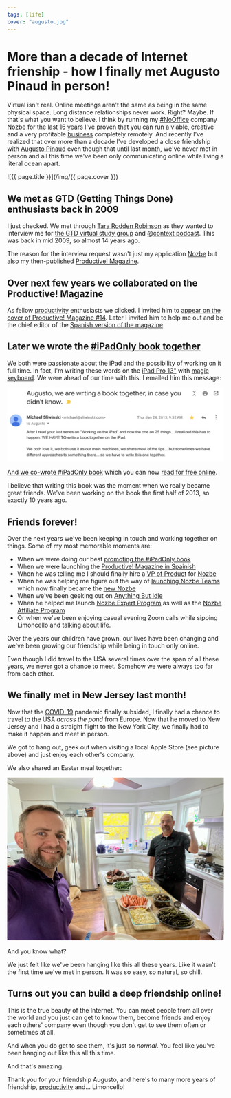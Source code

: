 ```yaml
---
tags: [life]
cover: "augusto.jpg"
---
```


# More than a decade of Internet frienship - how I finally met Augusto Pinaud in person!

Virtual isn't real. Online meetings aren't the same as being in the same physical space. Long distance relationships never work. Right? Maybe. If that's what you want to believe. I think by running my [#NoOffice](/nooffice) company [Nozbe](/nozbe) for the last [16 years](/nozbe16) I've proven that you can run a viable, creative and a very profitable [business](/business) completely remotely. And recently I've realized that over more than a decade I've developed a close friendship with [Augusto Pinaud](/noofficefm-24/) even though that until last month, we've never met in person and all this time we've been only communicating online while living a literal ocean apart.

<!--More-->

![{{ page.title }}](/img/{{ page.cover }})

## We met as GTD (Getting Things Done) enthusiasts back in 2009

I just checked. We met through [Tara Rodden Robinson](https://www.linkedin.com/in/tararrobinson) as they wanted to interview me for [the GTD virtual study group](/gtdvsg) and [@context podcast](/atcontext). This was back in mid 2009, so almost 14 years ago.

The reason for the interview request wasn't just my application [Nozbe][n] but also my then-published [Productive! Magazine](/magazine/).

## Over next few years we collaborated on the Productive! Magazine

As fellow [productivity](/productivity) enthusiasts we clicked. I invited him to [appear on the cover of Productive! Magazine #14](/pm14-augusto-pinaud/). Later I invited him to help me out and be the chief editor of the [Spanish version of the magazine](http://productivemag.es).

## Later we wrote the [#iPadOnly book together](/ipadonlybook)

We both were passionate about the iPad and the possibility of working on it full time. In fact, I'm writing these words on the [iPad Pro 13"](/ipad13pro/) with [magic keyboard](/magic/). We were ahead of our time with this. I emailed him this message:

![{{ page.title }} 2](/img/augusto-2.jpg)

[And we co-wrote #iPadOnly book](/ipadonlybook) which you can now [read for free online](https://iPadOnly.com).

I believe that writing this book was the moment when we really became great friends. We've been working on the book the first half of 2013, so exactly 10 years ago.

## Friends forever!

Over the next years we've been keeping in touch and working together on things. Some of my most memorable moments are:

- When we were doing our best [promoting the #iPadOnly book](/ipadonlyshow)
- When we were launching the [Productive! Magazine in Spainish](/productive-es/)
- When he was telling me I should finally hire a [VP of Product](/nozbevlog) for [Nozbe][n]
- When he was helping me figure out the way of [launching Nozbe Teams](/demo/) which now finally became the [new Nozbe](/clarity/)
- When we've been geeking out on [Anything But Idle](/anythingbutidle/)
- When he helped me launch [Nozbe Expert Program](https://nozbe.com/expert) as well as the [Nozbe Affiliate Program](https://nozbe.com/refer)
- Or when we've been enjoying casual evening Zoom calls while sipping Limoncello and talking about life.

Over the years our children have grown, our lives have been changing and we've been growing our friendship while being in touch only online.

Even though I did travel to the USA several times over the span of all these years, we never got a chance to meet. Somehow we were always too far from each other.

## We finally met in New Jersey last month!

Now that the [COVID-19](/covid/) pandemic finally subsided, I finally had a chance to travel to the USA *across the pond* from Europe. Now that he moved to New Jersey and I had a straight flight to the New York City, we finally had to make it happen and meet in person.

We got to hang out, geek out when visiting a local Apple Store (see picture above) and just enjoy each other's company.

We also shared an Easter meal together:

![{{ page.title }} 3](/img/augusto-3.jpg)

And you know what?

We just felt like we've been hanging like this all these years. Like it wasn't the first time we've met in person. It was so easy, so natural, so chill.

## Turns out you can build a deep friendship online!

This is the true beauty of the Internet. You can meet people from all over the world and you just can get to know them, become friends and enjoy each others' company even though you don't get to see them often or sometimes at all.

And when you do get to see them, it's just so *normal*. You feel like you've been hanging out like this all this time.

And that's amazing.

Thank you for your friendship Augusto, and here's to many more years of friendship, [productivity](/productivity/) and… Limoncello!

[n]: https://michael.gratis/nozbe
[np]: https://michael.gratis/nozbepersonal